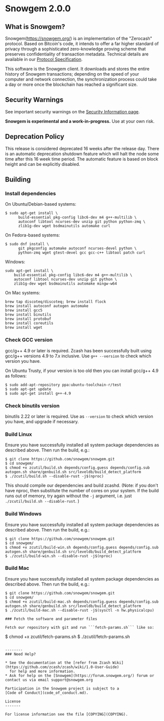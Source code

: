 Snowgem 2.0.0
=============

What is Snowgem?
--------------

Snowgem(https://snowgem.org/) is an implementation of the "Zerocash" protocol.
Based on Bitcoin's code, it intends to offer a far higher standard of privacy
through a sophisticated zero-knowledge proving scheme that preserves
confidentiality of transaction metadata. Technical details are available
in our [Protocol Specification](https://github.com/snowgem/zips/raw/master/protocol/protocol.pdf).

This software is the Snowgem client. It downloads and stores the entire history
of Snowgem transactions; depending on the speed of your computer and network
connection, the synchronization process could take a day or more once the
blockchain has reached a significant size.

Security Warnings
-----------------

See important security warnings on the
[Security Information page](https://snowgem.org/support/security/).

**Snowgem is experimental and a work-in-progress.** Use at your own risk.

Deprecation Policy
------------------

This release is considered deprecated 16 weeks after the release day. There
is an automatic deprecation shutdown feature which will halt the node some
time after this 16 week time period. The automatic feature is based on block
height and can be explicitly disabled.

Building
-----------------

### Install dependencies

On Ubuntu/Debian-based systems:

```
$ sudo apt-get install \
      build-essential pkg-config libc6-dev m4 g++-multilib \
      autoconf libtool ncurses-dev unzip git python python-zmq \
      zlib1g-dev wget bsdmainutils automake curl
```

On Fedora-based systems:

```
$ sudo dnf install \
      git pkgconfig automake autoconf ncurses-devel python \
      python-zmq wget gtest-devel gcc gcc-c++ libtool patch curl
```

Windows:
```
sudo apt-get install \
    build-essential pkg-config libc6-dev m4 g++-multilib \
    autoconf libtool ncurses-dev unzip git python \
    zlib1g-dev wget bsdmainutils automake mingw-w64
```

On Mac systems:

```
brew tap discoteq/discoteq; brew install flock
brew install autoconf autogen automake
brew install gcc5
brew install binutils
brew install protobuf
brew install coreutils
brew install wget
```

### Check GCC version

gcc/g++ 4.9 or later is required. Zcash has been successfully built using gcc/g++ versions 4.9 to 7.x inclusive. Use ```g++ --version``` to check which version you have.

On Ubuntu Trusty, if your version is too old then you can install gcc/g++ 4.9 as follows:

```
$ sudo add-apt-repository ppa:ubuntu-toolchain-r/test
$ sudo apt-get update
$ sudo apt-get install g++-4.9
```

### Check binutils version

binutils 2.22 or later is required. Use as ```--version``` to check which version you have, and upgrade if necessary.

### Build Linux

Ensure you have successfully installed all system package dependencies as described above. Then run the build, e.g.:
```
$ git clone https://github.com/snowgem/snowgem.git
$ cd snowgem/
$ chmod +x zcutil/build.sh depends/config.guess depends/config.sub autogen.sh share/genbuild.sh src/leveldb/build_detect_platform
$ ./zcutil/build.sh --disable-rust -j$(nproc)
```

This should compile our dependencies and build zcashd. (Note: if you don't have nproc, then substitute the number of cores on your system. If the build runs out of memory, try again without the ```-j``` argument, i.e. just ```./zcutil/build.sh --disable-rust```. )

### Build Windows

Ensure you have successfully installed all system package dependencies as described above. Then run the build, e.g.:
```
$ git clone https://github.com/snowgem/snowgem.git
$ cd snowgem/
$ chmod +x zcutil/build-win.sh depends/config.guess depends/config.sub autogen.sh share/genbuild.sh src/leveldb/build_detect_platform
$ ./zcutil/build-win.sh --disable-rust -j$(nproc)
```

### Build Mac

Ensure you have successfully installed all system package dependencies as described above. Then run the build, e.g.:
```
$ git clone https://github.com/snowgem/snowgem.git
$ cd snowgem/
$ chmod +x zcutil/build-mac.sh depends/config.guess depends/config.sub autogen.sh share/genbuild.sh src/leveldb/build_detect_platform
$ ./zcutil/build-mac.sh --disable-rust -j$(sysctl -n hw.physicalcpu)

### Fetch the software and parameter files

Fetch our repository with git and run ```fetch-params.sh``` like so:

```
$ chmod +x zcutil/fetch-params.sh
$ ./zcutil/fetch-params.sh
```

--------
### Need Help?

* See the documentation at the [refer from Zcash Wiki](https://github.com/zcash/zcash/wiki/1.0-User-Guide)
  for help and more information.
* Ask for help on the [Snowgem](https://forum.snowgem.org/) forum or contact us via email support@snowgem.org

Participation in the Snowgem project is subject to a
[Code of Conduct](code_of_conduct.md).

License
-------

For license information see the file [COPYING](COPYING).
